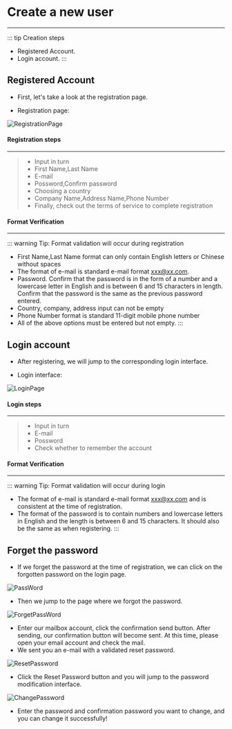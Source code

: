 # Create a new user #
------------------
::: tip Creation steps
* Registered Account.
* Login account.
:::

## Registered Account
* First, let's take a look at the registration page.

* Registration page:

![RegistrationPage](./img/RegistrationPageEn.png)

#### Registration steps
------------------
>* Input in turn
>* First Name,Last Name
>* E-mail
>* Possword,Confirm password
>* Choosing a country
>* Company Name,Address Name,Phone Number
>* Finally, check out the terms of service to complete registration

#### Format Verification
------------------
::: warning Tip: Format validation will occur during registration
* First Name,Last Name format can only contain English letters or Chinese without spaces
* The format of e-mail is standard e-mail format xxx@xx.com.
* Password. Confirm that the password is in the form of a number and a lowercase letter in English and is between 6 and 15 characters in length. Confirm that the password is the same as the previous password entered.
* Country, company, address input can not be empty
* Phone Number format is standard 11-digit mobile phone number
* All of the above options must be entered but not empty.
:::

## Login account
* After registering, we will jump to the corresponding login interface.

* Login interface:

![LoginPage](./img/LoginPageEn.png)

#### Login steps
------------------
>* Input in turn
>* E-mail
>* Possword
>* Check whether to remember the account

#### Format Verification
------------------
::: warning Tip: Format validation will occur during login
* The format of e-mail is standard e-mail format xxx@xx.com and is consistent at the time of registration.
* The format of the password is to contain numbers and lowercase letters in English and the length is between 6 and 15 characters. It should also be the same as when registering.
:::

## Forget the password
* If we forget the password at the time of registration, we can click on the forgotten password on the login page.

![PassWord](./img/ForgetPasswordEn.jpg)
* Then we jump to the page where we forgot the password.

![ForgetPassWord](./img/PassWordEn.png)

* Enter our mailbox account, click the confirmation send button. After sending, our confirmation button will become sent. At this time, please open your email account and check the mail.
* We sent you an e-mail with a validated reset password.

![ResetPassword](./img/ResetPassword.png)

* Click the Reset Password button and you will jump to the password modification interface.

![ChangePassword](./img/ChangePasswordEn.png)

* Enter the password and confirmation password you want to change, and you can change it successfully!